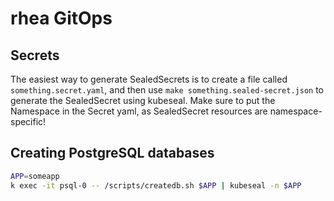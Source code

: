 # rhea GitOps

## Secrets

The easiest way to generate SealedSecrets is to create a file called `something.secret.yaml`, and then use `make something.sealed-secret.json` to generate the SealedSecret using kubeseal. Make sure to put the Namespace in the Secret yaml, as SealedSecret resources are namespace-specific!

## Creating PostgreSQL databases

```sh
APP=someapp
k exec -it psql-0 -- /scripts/createdb.sh $APP | kubeseal -n $APP
```
